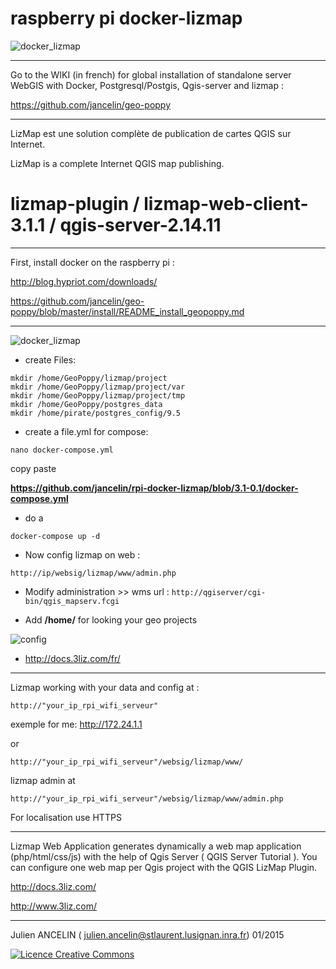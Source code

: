 raspberry pi docker-lizmap 
=============

![docker_lizmap](https://cloud.githubusercontent.com/assets/6421175/5647770/4ac27af4-9689-11e4-809a-dce0c2d60b1c.png)
__________________________________________________________________

Go to the WIKI (in french) for global installation of standalone server WebGIS with Docker, Postgresql/Postgis, Qgis-server and lizmap :

https://github.com/jancelin/geo-poppy

____________________________________________________________________

LizMap est une solution complète de publication de cartes QGIS sur Internet.

LizMap is a complete Internet QGIS map publishing.

lizmap-plugin / lizmap-web-client-3.1.1 / qgis-server-2.14.11
=============
____________________________________________________________________

First, install docker on the raspberry pi : 

http://blog.hypriot.com/downloads/

https://github.com/jancelin/geo-poppy/blob/master/install/README_install_geopoppy.md

_____________________________________________________________________


![docker_lizmap](https://cloud.githubusercontent.com/assets/6421175/12889497/6c3a926e-ce7f-11e5-8391-de6b205307e2.png)


* create Files:
```
mkdir /home/GeoPoppy/lizmap/project
mkdir /home/GeoPoppy/lizmap/project/var
mkdir /home/GeoPoppy/lizmap/project/tmp
mkdir /home/GeoPoppy/postgres_data
mkdir /home/pirate/postgres_config/9.5
```

* create a file.yml for compose:

```
nano docker-compose.yml
```

copy paste 

**https://github.com/jancelin/rpi-docker-lizmap/blob/3.1-0.1/docker-compose.yml**

* do a 

```docker-compose up -d```

* Now config lizmap on web :

```
http://ip/websig/lizmap/www/admin.php
```

* Modify administration >> wms url : ```http://qgiserver/cgi-bin/qgis_mapserv.fcgi```

* Add **/home/** for looking your geo projects

![config](https://cloud.githubusercontent.com/assets/6421175/11306233/e945f342-8fb0-11e5-9906-4010b9398ef1.png)

* http://docs.3liz.com/fr/ 


____________________________________________________________________________________

Lizmap working with your data and config at : 

```
http://"your_ip_rpi_wifi_serveur"
```
exemple for me: http://172.24.1.1

or
```
http://"your_ip_rpi_wifi_serveur"/websig/lizmap/www/
```
lizmap admin at 
```
http://"your_ip_rpi_wifi_serveur"/websig/lizmap/www/admin.php
```

For localisation use HTTPS
____________________________________________________________________________________

Lizmap Web Application generates dynamically a web map application (php/html/css/js) with the help of Qgis Server ( QGIS Server Tutorial ). You can configure one web map per Qgis project with the QGIS LizMap Plugin.

http://docs.3liz.com/

http://www.3liz.com/

____________________________________________________________________________________

Julien ANCELIN ( julien.ancelin@stlaurent.lusignan.inra.fr) 01/2015

<a rel="license" href="http://creativecommons.org/licenses/by-sa/4.0/"><img alt="Licence Creative Commons" style="border-width:0" src="https://i.creativecommons.org/l/by-sa/4.0/88x31.png" /></a>

